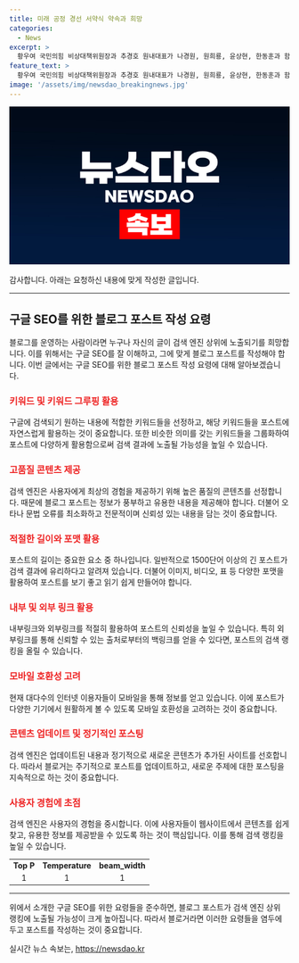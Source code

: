 ```yaml
---
title: 미래 공정 경선 서약식 약속과 희망
categories:
  - News
excerpt: >
  황우여 국민의힘 비상대책위원장과 추경호 원내대표가 나경원, 원희룡, 윤상현, 한동훈과 함께 미래를 위한 약속, 공정 경선 서약식에서 모습을 보였다. (150자)
feature_text: >
  황우여 국민의힘 비상대책위원장과 추경호 원내대표가 나경원, 원희룡, 윤상현, 한동훈과 함께 미래를 위한 약속, 공정 경선 서약식에서 모습을 보였다. (150자)
image: '/assets/img/newsdao_breakingnews.jpg'
---
```


<p><img src="/assets/img/newsdao_breakingnews.jpg" alt="ontimetimes 속보" /></p>

<p>감사합니다. 아래는 요청하신 내용에 맞게 작성한 글입니다.</p>

<hr />

<h2 data-ke-size="size26">구글 SEO를 위한 블로그 포스트 작성 요령</h2>

<p data-ke-size="size16">블로그를 운영하는 사람이라면 누구나 자신의 글이 검색 엔진 상위에 노출되기를 희망합니다. 이를 위해서는 구글 SEO를 잘 이해하고, 그에 맞게 블로그 포스트를 작성해야 합니다. 이번 글에서는 구글 SEO를 위한 블로그 포스트 작성 요령에 대해 알아보겠습니다.</p>

<h3><b><span style="color: #ee2323;">키워드 및 키워드 그루핑 활용</span></b></h3>

<p data-ke-size="size16">구글에 검색되기 원하는 내용에 적합한 키워드들을 선정하고, 해당 키워드들을 포스트에 자연스럽게 활용하는 것이 중요합니다. 또한 비슷한 의미를 갖는 키워드들을 그룹화하여 포스트에 다양하게 활용함으로써 검색 결과에 노출될 가능성을 높일 수 있습니다.</p>

<h3><b><span style="color: #ee2323;">고품질 콘텐츠 제공</span></b></h3>

<p data-ke-size="size16">검색 엔진은 사용자에게 최상의 경험을 제공하기 위해 높은 품질의 콘텐츠를 선정합니다. 때문에 블로그 포스트는 정보가 풍부하고 유용한 내용을 제공해야 합니다. 더불어 오타나 문법 오류를 최소화하고 전문적이며 신뢰성 있는 내용을 담는 것이 중요합니다.</p>

<h3><b><span style="color: #ee2323;">적절한 길이와 포맷 활용</span></b></h3>

<p data-ke-size="size16">포스트의 길이는 중요한 요소 중 하나입니다. 일반적으로 1500단어 이상의 긴 포스트가 검색 결과에 유리하다고 알려져 있습니다. 더불어 이미지, 비디오, 표 등 다양한 포맷을 활용하여 포스트를 보기 좋고 읽기 쉽게 만들어야 합니다.</p>

<h3><b><span style="color: #ee2323;">내부 및 외부 링크 활용</span></b></h3>

<p data-ke-size="size16">내부링크와 외부링크를 적절히 활용하여 포스트의 신뢰성을 높일 수 있습니다. 특히 외부링크를 통해 신뢰할 수 있는 출처로부터의 백링크를 얻을 수 있다면, 포스트의 검색 랭킹을 올릴 수 있습니다.</p>

<h3><b><span style="color: #ee2323;">모바일 호환성 고려</span></b></h3>

<p data-ke-size="size16">현재 대다수의 인터넷 이용자들이 모바일을 통해 정보를 얻고 있습니다. 이에 포스트가 다양한 기기에서 원활하게 볼 수 있도록 모바일 호환성을 고려하는 것이 중요합니다.</p>

<h3><b><span style="color: #ee2323;">콘텐츠 업데이트 및 정기적인 포스팅</span></b></h3>

<p data-ke-size="size16">검색 엔진은 업데이트된 내용과 정기적으로 새로운 콘텐츠가 추가된 사이트를 선호합니다. 따라서 블로거는 주기적으로 포스트를 업데이트하고, 새로운 주제에 대한 포스팅을 지속적으로 하는 것이 중요합니다.</p>

<h3><b><span style="color: #ee2323;">사용자 경험에 초점</span></b></h3>

<p data-ke-size="size16">검색 엔진은 사용자의 경험을 중시합니다. 이에 사용자들이 웹사이트에서 콘텐츠를 쉽게 찾고, 유용한 정보를 제공받을 수 있도록 하는 것이 핵심입니다. 이를 통해 검색 랭킹을 높일 수 있습니다.</p>

<table>
  <tbody>
    <tr>
      <td style="text-align: center; height: 17px;"><b>Top P</b></td>
      <td style="text-align: center; height: 17px;"><b>Temperature</b></td>
      <td style="text-align: center; height: 17px;"><b>beam_width</b></td>
    </tr>
    <tr>
      <td style="text-align: center; height: 17px;">1</td>
      <td style="text-align: center; height: 17px;">1</td>
      <td style="text-align: center; height: 17px;">1</td>
    </tr>
  </tbody>
</table>

<hr>

<p data-ke-size="size16">위에서 소개한 구글 SEO를 위한 요령들을 준수하면, 블로그 포스트가 검색 엔진 상위 랭킹에 노출될 가능성이 크게 높아집니다. 따라서 블로거라면 이러한 요령들을 염두에 두고 포스트를 작성하는 것이 중요합니다.</p>
실시간 뉴스 속보는, <a href="https://newsdao.kr" rel="dofollow">https://newsdao.kr</a>


